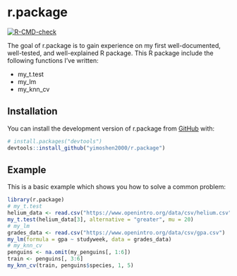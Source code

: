 
# r.package

<!-- badges: start -->
[![R-CMD-check](https://github.com/yimoshen2000/r.package/workflows/R-CMD-check/badge.svg)](https://github.com/yimoshen2000/r.package/actions)
<!-- badges: end -->

The goal of r.package is to gain experience on my first well-documented, well-tested, and well-explained R package. This R package include the following functions I’ve written:

- my_t.test
- my_lm
- my_knn_cv

## Installation

You can install the development version of r.package from [GitHub](https://github.com/) with:


``` r
# install.packages("devtools")
devtools::install_github("yimoshen2000/r.package")
```

## Example

This is a basic example which shows you how to solve a common problem:

``` r
library(r.package)
# my_t.test
helium_data <- read.csv("https://www.openintro.org/data/csv/helium.csv")
my_t.test(helium_data[3], alternative = "greater", mu = 20)
# my_lm
grades_data <- read.csv("https://www.openintro.org/data/csv/gpa.csv")
my_lm(formula = gpa ~ studyweek, data = grades_data)
# my_knn_cv
penguins <- na.omit(my_penguins[, 1:6])
train <- penguins[, 3:6]
my_knn_cv(train, penguins$species, 1, 5)
```


